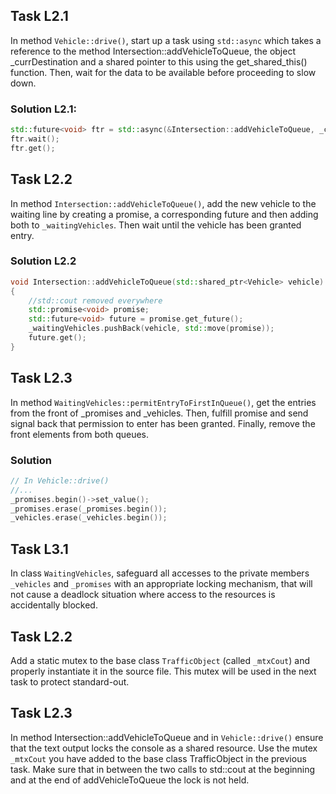 ## Task L2.1 
In method `Vehicle::drive()`, start up a task using `std::async` which takes a reference to the
method Intersection::addVehicleToQueue, the object _currDestination and a shared pointer to this using the
get_shared_this() function. Then, wait for the data to be available before proceeding to slow down.

### Solution L2.1:
```cpp
std::future<void> ftr = std::async(&Intersection::addVehicleToQueue, _currDestination, this->shared_from_this());
ftr.wait();
ftr.get();
```

## Task L2.2
In method `Intersection::addVehicleToQueue()`, add the new vehicle to the waiting line by
creating a promise, a corresponding future and then adding both to `_waitingVehicles`. Then wait until
the vehicle has been granted entry.

### Solution L2.2
```cpp
void Intersection::addVehicleToQueue(std::shared_ptr<Vehicle> vehicle)
{
    //std::cout removed everywhere
    std::promise<void> promise;
    std::future<void> future = promise.get_future();
    _waitingVehicles.pushBack(vehicle, std::move(promise));
    future.get();
}
```

## Task L2.3
In method `WaitingVehicles::permitEntryToFirstInQueue()`, get the entries from the
front of _promises and _vehicles. Then, fulfill promise and send signal back that permission to enter
has been granted. Finally, remove the front elements from both queues.  
### Solution
```cpp
// In Vehicle::drive()
//...
_promises.begin()->set_value();
_promises.erase(_promises.begin());
_vehicles.erase(_vehicles.begin());
```
## Task L3.1   
In class `WaitingVehicles`, safeguard all accesses to the private members `_vehicles` and `_promises` with an appropriate locking mechanism, that will not cause a deadlock situation where access to the resources is accidentally blocked.

## Task L2.2  
Add a static mutex to the base class `TrafficObject` (called `_mtxCout`) and properly instantiate it in the source file. This mutex will be used in the next task to protect standard-out. 

## Task L2.3  
In method Intersection::addVehicleToQueue and in `Vehicle::drive()` ensure that the text output locks the console as a shared resource. Use the mutex `_mtxCout` you have added to the base class TrafficObject in the previous task. Make sure that in between the two calls to std::cout at the beginning and at the end of addVehicleToQueue the lock is not held.